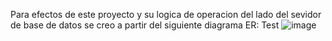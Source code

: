 Para efectos de este proyecto y su logica de operacion del lado del sevidor de base de datos se creo a partir del siguiente diagrama ER:
Test
![image](https://github.com/user-attachments/assets/8bac0186-ff5e-4720-ae4e-1735ef938d5b)
